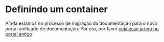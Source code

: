 ﻿# Definindo um container

Ainda estamos no processo de migração da documentação para o novo portal unificado de documentação. Por ora, por favor
[veja esse artigo no portal antigo](http://pki.lacunasoftware.com/Help/html/28634730-c36f-4808-9bc4-4ae42659c972.htm)
